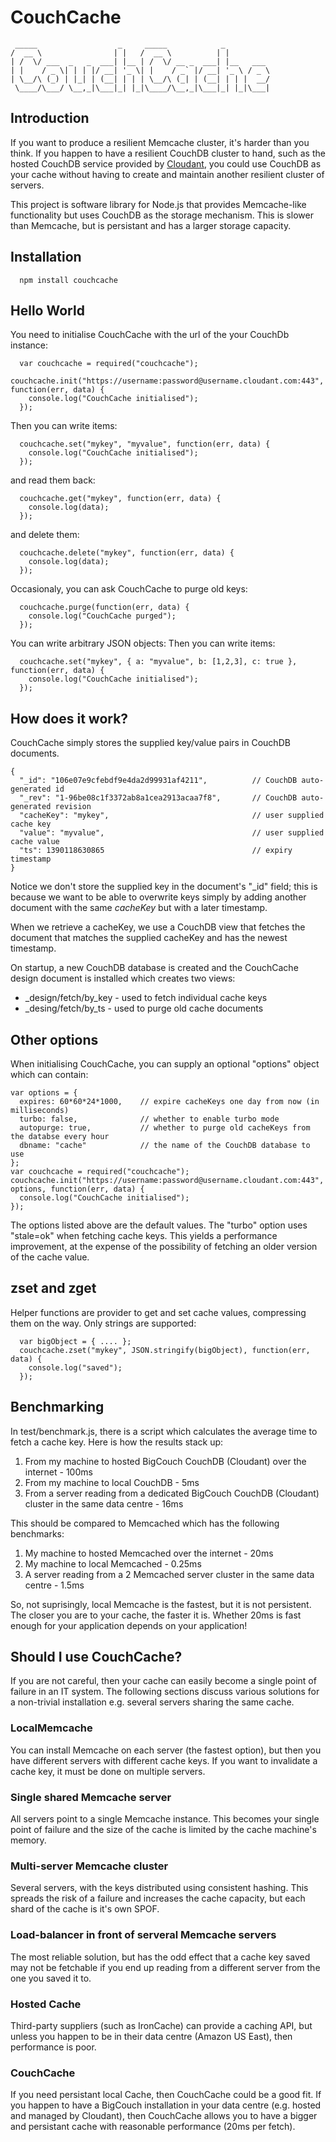 # CouchCache
```
 _____                  _     _____            _          
/  __ \                | |   /  __ \          | |         
| /  \/ ___  _   _  ___| |__ | /  \/ __ _  ___| |__   ___ 
| |    / _ \| | | |/ __| '_ \| |    / _` |/ __| '_ \ / _ \
| \__/\ (_) | |_| | (__| | | | \__/\ (_| | (__| | | |  __/
 \____/\___/ \__,_|\___|_| |_|\____/\__,_|\___|_| |_|\___|
```                                                          

## Introduction
                                                          
If you want to produce a resilient Memcache cluster, it's harder than you think. If you happen to have a resilient CouchDB cluster to hand, such as the hosted CouchDB service provided by [Cloudant](https://cloudant.com/), you could use CouchDB as your cache without having to create and maintain another resilient cluster of servers.

This project is software library for Node.js that provides Memcache-like functionality but uses CouchDB as the storage mechanism. This is slower than Memcache, but is persistant and has a larger storage capacity. 

## Installation

```                                                       
  npm install couchcache
```

## Hello World

You need to initialise CouchCache with the url of the your CouchDb instance:

```
  var couchcache = required("couchcache");
  couchcache.init("https://username:password@username.cloudant.com:443", function(err, data) {
    console.log("CouchCache initialised");
  });                                                  
```

Then you can write items:

```
  couchcache.set("mykey", "myvalue", function(err, data) {
    console.log("CouchCache initialised");
  });
```

and read them back:

```
  couchcache.get("mykey", function(err, data) {
    console.log(data);
  });
```

and delete them:

```
  couchcache.delete("mykey", function(err, data) {
    console.log(data);
  });
```

Occasionaly, you can ask CouchCache to purge old keys:

```
  couchcache.purge(function(err, data) {
    console.log("CouchCache purged");
  });
```

You can write arbitrary JSON objects:
Then you can write items:

```
  couchcache.set("mykey", { a: "myvalue", b: [1,2,3], c: true }, function(err, data) {
    console.log("CouchCache initialised");
  });
```

## How does it work?

CouchCache simply stores the supplied key/value pairs in CouchDB documents. 

```
{
  "_id": "106e07e9cfebdf9e4da2d99931af4211",          // CouchDB auto-generated id
  "_rev": "1-96be08c1f3372ab8a1cea2913acaa7f8",       // CouchDB auto-generated revision
  "cacheKey": "mykey",                                // user supplied cache key
  "value": "myvalue",                                 // user supplied cache value
  "ts": 1390118630865                                 // expiry timestamp
}
```

Notice we don't store the supplied key in the document's "_id" field; this is because we want to be
able to overwrite keys simply by adding another document with the same *cacheKey* but with a later timestamp.

When we retrieve a cacheKey, we use a CouchDB view that fetches the document that matches the supplied cacheKey and has the newest timestamp.

On startup, a new CouchDB database is created and the CouchCache design document is installed which 
creates two views:

* _design/fetch/by_key - used to fetch individual cache keys
* _desing/fetch/by_ts - used to purge old cache documents 

## Other options

When initialising CouchCache, you can supply an optional "options" object which can contain:

```
var options = {
  expires: 60*60*24*1000,    // expire cacheKeys one day from now (in milliseconds) 
  turbo: false,              // whether to enable turbo mode
  autopurge: true,           // whether to purge old cacheKeys from the databse every hour
  dbname: "cache"            // the name of the CouchDB database to use
};
var couchcache = required("couchcache");
couchcache.init("https://username:password@username.cloudant.com:443", options, function(err, data) {
  console.log("CouchCache initialised");
});  
```

The options listed above are the default values. The "turbo" option uses "stale=ok" when fetching cache keys. This yields a performance improvement, at the expense of the possibility of fetching an older version of the cache value. 

## zset and zget

Helper functions are provider to get and set cache values, compressing them on the way. Only strings are supported:

```
  var bigObject = { .... };
  couchcache.zset("mykey", JSON.stringify(bigObject), function(err, data) {
    console.log("saved");
  });
```

## Benchmarking

In test/benchmark.js, there is a script which calculates the average time to fetch a cache key. Here is how the results stack up:

1. From my machine to hosted BigCouch CouchDB (Cloudant) over the internet - 100ms
2. From my machine to local CouchDB - 5ms
3. From a server reading from a dedicated BigCouch CouchDB (Cloudant) cluster in the same data centre - 16ms

This should be compared to Memcached which has the following benchmarks:

1. My machine to hosted Memcached over the internet - 20ms
2. My machine to local Memcached - 0.25ms
3. A server reading from a 2 Memcached server cluster in the same data centre - 1.5ms 

So, not suprisingly, local Memcache is the fastest, but it is not persistent. The closer you are to your cache, the faster it is. Whether 20ms is fast enough for your application depends on your application!
 
## Should I use CouchCache?

If you are not careful, then your cache can easily become a single point of failure in an IT system. The following sections discuss various solutions for a non-trivial installation e.g. several servers sharing the same cache. 

### LocalMemcache

You can install Memcache on each server (the fastest option), but then you have different servers
with different cache keys. If you want to invalidate a cache key, it must be done on multiple servers.

### Single shared Memcache server

All servers point to a single Memcache instance. This becomes your single point of failure and the size of the cache is limited by the cache machine's memory.

### Multi-server Memcache cluster

Several servers, with the keys distributed using consistent hashing. This spreads the risk of a failure and increases the cache capacity, but each shard of the cache is it's own SPOF.

### Load-balancer in front of serveral Memcache servers

The most reliable solution, but has the odd effect that a cache key saved may not be fetchable if you end up reading from a different server from the one you saved it to.

### Hosted Cache

Third-party suppliers (such as IronCache) can provide a caching API, but unless you happen to be in their data centre (Amazon US East), then performance is poor.

### CouchCache

If you need persistant local Cache, then CouchCache could be a good fit. If you happen to have a BigCouch installation in your data centre (e.g. hosted and managed by Cloudant), then CouchCache allows you to have a bigger and persistant cache with reasonable performance (20ms per fetch).





